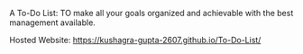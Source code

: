 A To-Do List: TO make all your goals organized and achievable with the best management available.

Hosted Website: 
https://kushagra-gupta-2607.github.io/To-Do-List/
